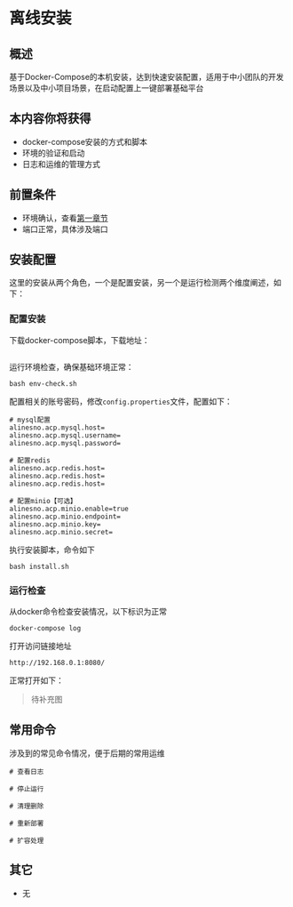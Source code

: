 # 离线安装

## 概述

基于Docker-Compose的本机安装，达到快速安装配置，适用于中小团队的开发场景以及中小项目场景，在启动配置上一键部署基础平台

## 本内容你将获得

- docker-compose安装的方式和脚本
- 环境的验证和启动
- 日志和运维的管理方式 

## 前置条件

- 环境确认，查看[第一章节](#)
- 端口正常，具体涉及端口

## 安装配置

这里的安装从两个角色，一个是配置安装，另一个是运行检测两个维度阐述，如下：

### 配置安装

下载docker-compose脚本，下载地址：
```shell

```

运行环境检查，确保基础环境正常：

```shell
bash env-check.sh
```

配置相关的账号密码，修改`config.properties`文件，配置如下：

```properties
# mysql配置
alinesno.acp.mysql.host=
alinesno.acp.mysql.username=
alinesno.acp.mysql.password=

# 配置redis
alinesno.acp.redis.host=
alinesno.acp.redis.host=
alinesno.acp.redis.host=

# 配置minio【可选】
alinesno.acp.minio.enable=true
alinesno.acp.minio.endpoint=
alinesno.acp.minio.key=
alinesno.acp.minio.secret=
```

执行安装脚本，命令如下
```shell 
bash install.sh
```

### 运行检查

从docker命令检查安装情况，以下标识为正常
```shell
docker-compose log 
```

打开访问链接地址
```shell
http://192.168.0.1:8080/
```

正常打开如下：

> 待补充图


## 常用命令

涉及到的常见命令情况，便于后期的常用运维

```shell
# 查看日志

# 停止运行

# 清理删除

# 重新部署

# 扩容处理

```

## 其它

- 无
